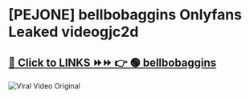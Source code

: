 
 # [PEJONE] bellbobaggins Onlyfans Leaked videogjc2d

## <h2><a href="https://clipsfans.com/bellbobaggins&ref=git">🔗 Click to LINKS ⏩⏩ 👉 🟢 bellbobaggins </a></h2>

<a href="https://clipsfans.com/bellbobaggins&ref=git" rel="nofollow" data-target="animated-image.originalLink"><img src="https://i.ibb.co.com/xMMVF88/686577567.gif" alt="Viral Video Original" style="max-width: 100%; display: inline-block;" data-target="animated-image.originalImage"></a>

